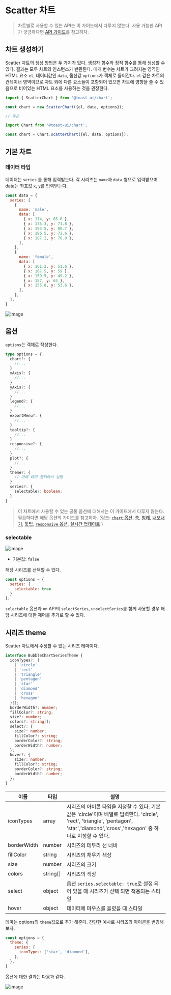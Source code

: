 # Scatter 차트

> 차트별로 사용할 수 있는 API는 이 가이드에서 다루지 않는다. 사용 가능한 API가 궁금하다면 [API 가이드](./common-api.md)를 참고하자.

## 차트 생성하기

Scatter 차트의 생성 방법은 두 가지가 있다. 생성자 함수와 정적 함수를 통해 생성할 수 있다. 결과는 모두 차트의 인스턴스가 반환된다. 매개 변수는 차트가 그려지는 영역인 HTML 요소 `el`, 데이터값인 `data`, 옵션값 `options`가 객체로 들어간다. `el` 값은 차트의 컨테이너 영역이므로 차트 외에 다른 요소들이 포함되어 있으면 차트에 영향을 줄 수 있음으로 비어있는 HTML 요소를 사용하는 것을 권장한다.

```js
import { ScatterChart } from '@toast-ui/chart';

const chart = new ScatterChart({el, data, options});

// 혹은

import Chart from '@toast-ui/chart';

const chart = Chart.scatterChart({el, data, options});
```

## 기본 차트

### 데이터 타입

데이터는 `series` 를 통해 입력받는다. 각 시리즈는 `name`과 `data` 쌍으로 입력받으며 data는 좌표값 `x`, `y`를 입력받는다.

```js
const data = {
  series: [
    {
      name: 'male',
      data: [
        { x: 174, y: 65.6 },
        { x: 175.3, y: 71.8 },
        { x: 193.5, y: 80.7 },
        { x: 186.5, y: 72.6 },
        { x: 187.2, y: 78.8 },
      ],
    },
    {
      name: 'female',
      data: [
        { x: 161.2, y: 51.6 },
        { x: 167.5, y: 59 },
        { x: 159.5, y: 49.2 },
        { x: 157, y: 63 },
        { x: 155.8, y: 53.6 },
      ],
    },
  ],
}
```

![image](https://user-images.githubusercontent.com/35371660/102057191-e4a06000-3e30-11eb-8396-378ae2a8f7ec.png)

## 옵션

`options`는 객체로 작성한다.

```ts
type options = {
  chart?: {
    //...
  }
  xAxis?: {
    //...
  }
  yAxis?: {
    //...
  }
  legend?: {
    //...
  }
  exportMenu?: {
    //...
  }
  tooltip?: {
    //...
  }
  responsive?: {
    //...
  }
  plot?: {
    //...
  }
  theme?: {
    // 아래 테마 챕터에서 설명
  }
  series?: {
    selectable?: boolean;
  }
}
```

> 이 차트에서 사용할 수 있는 공통 옵션에 대해서는 이 가이드에서 다루지 않는다. 필요하다면 해당 옵션의 가이드를 참고하자.
> (링크:
> [`chart` 옵션](./common-chart-options.md),
> [축](./common-axes.md),
> [범례](./common-legend.md),
> [내보내기](./common-exportMenu.md),
> [툴팁](./common-tooltip.md),
> [`responsive` 옵션](./common-responsive-options.md),
> [실시간 업데이트](./common-liveUpdate-options.md)
> )

### selectable

![image](https://user-images.githubusercontent.com/35371660/102058051-457c6800-3e32-11eb-9399-3252f9d4ada5.png)

* 기본값: `false`

해당 시리즈를 선택할 수 있다.

```js
const options = {
  series: {
    selectable: true
  }
};
```

`selectable` 옵션과 `on` API의 `selectSeries`, `unselectSeries`를 함께 사용할 경우 해당 시리즈에 대한 제어를 추가로 할 수 있다.

## 시리즈 theme

Scatter 차트에서 수정할 수 있는 시리즈 테마이다.

```ts
interface BubbleChartSeriesTheme {
  iconTypes?: (
    | 'circle'
    | 'rect'
    | 'triangle'
    | 'pentagon'
    | 'star'
    | 'diamond'
    | 'cross'
    | 'hexagon'
  )[];
  borderWidth?: number;
  fillColor?: string;
  size?: number;
  colors?: string[];
  select?: {
    size?: number;
    fillColor?: string;
    borderColor?: string;
    borderWidth?: number;
  };
  hover?: {
    size?: number;
    fillColor?: string;
    borderColor?: string;
    borderWidth?: number;
  };
}
```

| 이름 | 타입 | 설명 |
| --- | --- | --- |
| iconTypes | array | 시리즈의 아이콘 타입을 지정할 수 있다. 기본 값은 'circle'이며 배열로 입력한다. 'circle',  'rect', 'triangle', 'pentagon', 'star','diamond','cross','hexagon' 중 하나로 지정할 수 있다. |
| borderWidth | number | 시리즈의 테두리 선 너비 |
| fillColor | string | 시리즈의 채우기 색상 |
| size | number | 시리즈의 크기 |
| colors | string[] | 시리즈의 색상 |
| select | object | 옵션 `series.selectable: true`로 설정 되어 있을 때 시리즈가 선택 되면 적용되는 스타일 |
| hover | object | 데이터에 마우스를 올렸을 때 스타일 |

테마는 options의 `theme`값으로 추가 해준다. 간단한 예시로 시리즈의 아이콘을 변경해보자.

```js
const options = {
  theme: {
    series: {
      iconTypes: ['star', 'diamond'],
    },
  },
}
```

옵션에 대한 결과는 다음과 같다.

![image](https://user-images.githubusercontent.com/35371660/102059371-2bdc2000-3e34-11eb-9b3a-dea995fc8d73.png)
